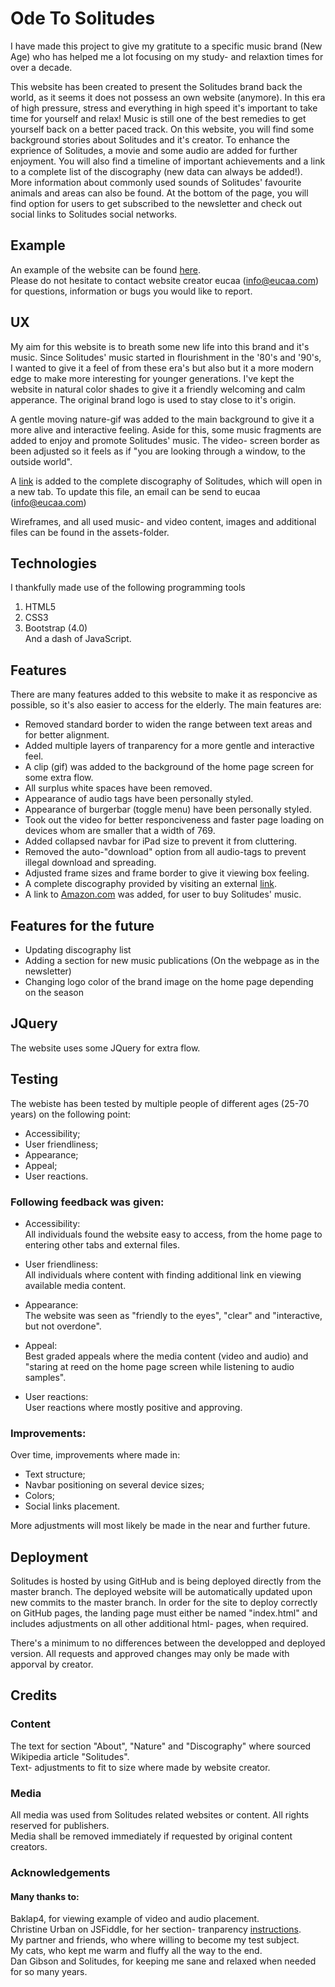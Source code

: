# Ode To Solitudes 
I have made this project to give my gratitute to a specific music brand (New Age) who has helped me a lot focusing on my study- and relaxtion times for over a decade.

This website has been created to present the Solitudes brand back the world, as it seems it does not possess an own website (anymore). In this era of high pressure, stress and everything in high speed it's important to take time for yourself
and relax! Music is still one of the best remedies to get yourself back on a better paced track. On this website, you will find some background stories about Solitudes and it's creator. To enhance the exprience of Solitudes, a movie and some
audio are added for further enjoyment. You will also find a timeline of important achievements and a link to a complete list of the discography (new data can always be added!). More information about commonly used sounds of Solitudes' favourite 
animals and areas can also be found. At the bottom of the page, you will find option for users to get subscribed to the newsletter and check out social links to Solitudes social networks.

## Example
An example of the website can be found [here](https://eucaa.github.io/Solitudes/).<br/>
Please do not hesitate to contact website creator eucaa (info@eucaa.com) for questions, information or bugs you would like to report.

## UX
My aim for this website is to breath some new life into this brand and it's music. Since Solitudes' music started in flourishment in the '80's and '90's, I wanted to give it a feel of from these era's but also but it a more modern edge to
make more interesting for younger generations. I've kept the website in natural color shades to give it a friendly welcoming and calm apperance. The original brand logo is used to stay close to it's origin.

A gentle moving nature-gif was added to the main background to give it a more alive and interactive feeling. Aside for this, some music fragments are added to enjoy and promote Solitudes' music.
The video- screen border as been adjusted so it feels as if "you are looking through a window, to the outside world".

A [link](https://solitudes-eucaa.c9users.io/solitudes-disco-list.pdf) is added to the complete discography of Solitudes, which will open in a new tab. 
To update this file, an email can be send to eucaa (info@eucaa.com)

Wireframes, and all used music- and video content, images and additional files can be found in the assets-folder.

## Technologies
I thankfully made use of the following programming tools
1. HTML5
2. CSS3
3. Bootstrap (4.0)<br/>
And a dash of JavaScript.

## Features
There are many features added to this website to make it as responcive as possible, so it's also easier to access for the elderly. The main features are:
- Removed standard border to widen the range between text areas and for better alignment.
- Added multiple layers of tranparency for a more gentle and interactive feel.
- A clip (gif) was added to the background of the home page screen for some extra flow.
- All surplus white spaces have been removed.
- Appearance of audio tags have been personally styled.
- Appearance of burgerbar (toggle menu) have been personally styled.
- Took out the video for better responciveness and faster page loading on devices whom are smaller that a width of 769.
- Added collapsed navbar for iPad size to prevent it from cluttering.
- Removed the auto-"download" option from all audio-tags to prevent illegal download and spreading.
- Adjusted frame sizes and frame border to give it viewing box feeling.
- A complete discography provided by visiting an external [link](https://solitudes-eucaa.c9users.io/solitudes-disco-list.pdf).
- A link to [Amazon.com](https://www.amazon.com/s?k=Dan+Gibson%27s+Solitudes&i=music-intl-ship&ref=nb_sb_noss) was added, for user to buy Solitudes' music. 

## Features for the future
- Updating discography list
- Adding a section for new music publications (On the webpage as in the newsletter)
- Changing logo color of the brand image on the home page depending on the season 

## JQuery
The website uses some JQuery for extra flow.

## Testing
The webiste has been tested by multiple people of different ages (25-70 years) on the following point:
- Accessibility;
- User friendliness;
- Appearance;
- Appeal;
- User reactions.

### Following feedback was given:
- Accessibility:<br/>
All individuals found the website easy to access, from the home page to entering other tabs and external files.

- User friendliness:<br/>
All individuals where content with finding additional link en viewing available media content.

- Appearance:<br/>
The website was seen as "friendly to the eyes", "clear" and "interactive, but not overdone".

- Appeal:<br/>
Best graded appeals where the media content (video and audio) and "staring at reed on the home page screen while listening to audio samples".

- User reactions:<br/>
User reactions where mostly positive and approving.

### Improvements:
Over time, improvements where made in: 
- Text structure;
- Navbar positioning on several device sizes;
- Colors;
- Social links placement.

More adjustments will most likely be made in the near and further future.

## Deployment
Solitudes is hosted by using GitHub and is being deployed directly from the master branch. 
The deployed website will be automatically updated upon new commits to the master branch. In order for the site to deploy correctly on GitHub pages, the landing page must either be named "index.html"
and includes adjustments on all other additional html- pages, when required. 

There's a minimum to no differences between the developped and deployed version. All requests and approved changes may only be made with apporval by creator.

## Credits

### Content
The text for section "About", "Nature" and "Discography" where sourced Wikipedia article "Solitudes".<br/> 
Text- adjustments to fit to size where made by website creator.
### Media
All media was used from Solitudes related websites or content. All rights reserved for publishers.<br/> 
Media shall be removed immediately if requested by original content creators.
### Acknowledgements
#### Many thanks to:
Baklap4, for viewing example of video and audio placement.<br/>
Christine Urban on JSFiddle, for her section- tranparency [instructions](https://jsfiddle.net/christineurban/svgbb7u5/).<br/>
My partner and friends, who where willing to become my test subject.<br/>
My cats, who kept me warm and fluffy all the way to the end.<br/>
Dan Gibson and Solitudes, for keeping me sane and relaxed when needed for so many years.